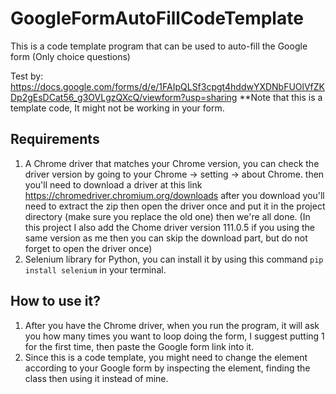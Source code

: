 # GoogleFormAutoFillCodeTemplate
This is a code template program that can be used to auto-fill the Google form (Only choice questions)

Test by: https://docs.google.com/forms/d/e/1FAIpQLSf3cpgt4hddwYXDNbFUOlVfZKDp2gEsDCat56_g3OVLgzQXcQ/viewform?usp=sharing
**Note that this is a template code, It might not be working in your form.

## Requirements
1) A Chrome driver that matches your Chrome version, you can check the driver version by going to your Chrome -> setting -> about Chrome. then you'll need to download a driver at this link https://chromedriver.chromium.org/downloads after you download you'll need to extract the zip then open the driver once and put it in the project directory (make sure you replace the old one) then we're all done.
(In this project I also add the Chome driver version 111.0.5 if you using the same version as me then you can skip the download part, but do not forget to open the driver once)
2) Selenium library for Python, you can install it by using this command `pip install selenium` in your terminal.

## How to use it?
1) After you have the Chrome driver, when you run the program, it will ask you how many times you want to loop doing the form, I suggest putting 1 for the first time, then paste the Google form link into it.
2) Since this is a code template, you might need to change the element according to your Google form by inspecting the element, finding the class then using it instead of mine.
